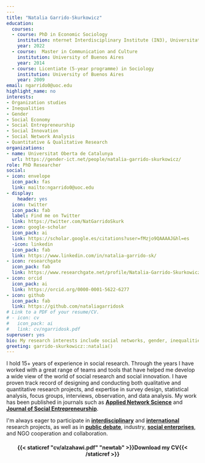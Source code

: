 ```yaml
---
---
title: "Natalia Garrido-Skurkowicz"
education:
  courses:
  - course: PhD in Economic Sociology
    institution: nternet Interdisciplinary Institute (IN3), Universitat Oberta de Catalunya
    year: 2022
  - course:  Master in Communication and Culture
    institution: University of Buenos Aires
    year: 2014
  - course: Licentiate (5-year programme) in Sociology
    institution: University of Buenos Aires
    year: 2009
email: ngarrido0@uoc.edu
highlight_name: no
interests:
- Organization studies
- Inequalities
- Gender
- Social Economy
- Social Entrepreneurship
- Social Innovation
- Social Network Analysis
- Quantitative & Qualitative Research
organizations:
- name: Universitat Oberta de Catalunya
  url: https://gender-ict.net/people/natalia-garrido-skurkowicz/
role: PhD Researcher 
social: 
- icon: envelope
  icon_pack: fas
  link: mailto:ngarrido0@uoc.edu
- display:
    header: yes
  icon: twitter
  icon_pack: fab
  label: Find me on Twitter
  link: https://twitter.com/NatGarridoSkurk
- icon: google-scholar
  icon_pack: ai
  link: https://scholar.google.es/citations?user=fMzjo9QAAAAJ&hl=es
  -icon: linkedin
  icon_pack: fab
  link: https://www.linkedin.com/in/natalia-garrido-sk/
- icon: researchgate
  icon_pack: fab
  link: https://www.researchgate.net/profile/Natalia-Garrido-Skurkowicz
- icon: orcid
  icon_pack: ai
  link: https://orcid.org/0000-0001-5622-6277 
- icon: github
  icon_pack: fab
  link: https://github.com/nataliagarridosk
# Link to a PDF of your resume/CV.
# - icon: cv
#   icon_pack: ai
#   link: cv/ngarridosk.pdf
superuser: yes
bio: My research interests include social networks, gender, inequalities and organizations
greeting: garrido-skurkowicz::natalia()
---
```


I hold 15+ years of experience in social research. Through the years I have worked with a great range of teams and tools that have helped me develop a wide view of the world of social research and social innovation. I have proven track record of designing and conducting both qualitative and quantitative research projects, and expertise in survey design, statistical analysis, focus groups, interviews, observation, and data analysis. My work has been published in journals such as [**Applied Network Science**](https://appliednetsci.springeropen.com/articles/10.1007/s41109-022-00458-y) and [**Journal of Social Entrepreneurship**](https://www.tandfonline.com/doi/abs/10.1080/19420676.2022.2115529). 

I'm always eager to participate in [**interdisciplinary**](https://dretssocials.gencat.cat/ca/detalls/Article/estudis40) and [**international**](http://transfer.rdi.uoc.edu/es/project/mediterranean-open-resources-social-innovation-socially-responsive-enterprises) research projects, as well as in [**public debate**](https://www.rtve.es/play/audios/no-es-un-dia-cualquiera/machismo-adolescencia-tertulia/6544885/), industry, [**social enterprises**](https://www.researchgate.net/publication/349502281_Social_enterprises_for_work_integration_of_refugees_in_Europe_A_case_study_comparison_in_France_Denmark_and_the_UK), and NGO cooperation and collaboration.

<center> 

#### <i class="fa fa-download" aria-hidden="true" style="color:#035AA6"></i> {{< staticref "cv/alzahawi.pdf" "newtab" >}}Download my CV{{< /staticref >}}
</center> 

